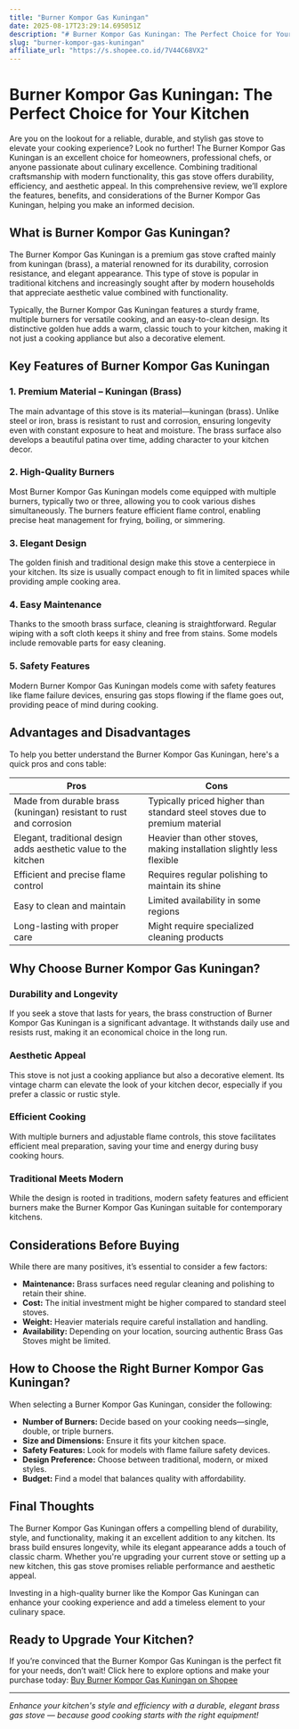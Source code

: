 ```yaml
---
title: "Burner Kompor Gas Kuningan"
date: 2025-08-17T23:29:14.695051Z
description: "# Burner Kompor Gas Kuningan: The Perfect Choice for Your Kitchen..."
slug: "burner-kompor-gas-kuningan"
affiliate_url: "https://s.shopee.co.id/7V44C68VX2"
---
```

# Burner Kompor Gas Kuningan: The Perfect Choice for Your Kitchen

Are you on the lookout for a reliable, durable, and stylish gas stove to elevate your cooking experience? Look no further! The Burner Kompor Gas Kuningan is an excellent choice for homeowners, professional chefs, or anyone passionate about culinary excellence. Combining traditional craftsmanship with modern functionality, this gas stove offers durability, efficiency, and aesthetic appeal. In this comprehensive review, we’ll explore the features, benefits, and considerations of the Burner Kompor Gas Kuningan, helping you make an informed decision.

## What is Burner Kompor Gas Kuningan?

The Burner Kompor Gas Kuningan is a premium gas stove crafted mainly from kuningan (brass), a material renowned for its durability, corrosion resistance, and elegant appearance. This type of stove is popular in traditional kitchens and increasingly sought after by modern households that appreciate aesthetic value combined with functionality.

Typically, the Burner Kompor Gas Kuningan features a sturdy frame, multiple burners for versatile cooking, and an easy-to-clean design. Its distinctive golden hue adds a warm, classic touch to your kitchen, making it not just a cooking appliance but also a decorative element.

## Key Features of Burner Kompor Gas Kuningan

### 1. Premium Material – Kuningan (Brass)
The main advantage of this stove is its material—kuningan (brass). Unlike steel or iron, brass is resistant to rust and corrosion, ensuring longevity even with constant exposure to heat and moisture. The brass surface also develops a beautiful patina over time, adding character to your kitchen decor.

### 2. High-Quality Burners
Most Burner Kompor Gas Kuningan models come equipped with multiple burners, typically two or three, allowing you to cook various dishes simultaneously. The burners feature efficient flame control, enabling precise heat management for frying, boiling, or simmering.

### 3. Elegant Design
The golden finish and traditional design make this stove a centerpiece in your kitchen. Its size is usually compact enough to fit in limited spaces while providing ample cooking area.

### 4. Easy Maintenance
Thanks to the smooth brass surface, cleaning is straightforward. Regular wiping with a soft cloth keeps it shiny and free from stains. Some models include removable parts for easy cleaning.

### 5. Safety Features
Modern Burner Kompor Gas Kuningan models come with safety features like flame failure devices, ensuring gas stops flowing if the flame goes out, providing peace of mind during cooking.

## Advantages and Disadvantages

To help you better understand the Burner Kompor Gas Kuningan, here's a quick pros and cons table:

| **Pros** | **Cons** |
|---|---|
| Made from durable brass (kuningan) resistant to rust and corrosion | Typically priced higher than standard steel stoves due to premium material |
| Elegant, traditional design adds aesthetic value to the kitchen | Heavier than other stoves, making installation slightly less flexible |
| Efficient and precise flame control | Requires regular polishing to maintain its shine |
| Easy to clean and maintain | Limited availability in some regions |
| Long-lasting with proper care | Might require specialized cleaning products |

## Why Choose Burner Kompor Gas Kuningan?

### Durability and Longevity
If you seek a stove that lasts for years, the brass construction of Burner Kompor Gas Kuningan is a significant advantage. It withstands daily use and resists rust, making it an economical choice in the long run.

### Aesthetic Appeal
This stove is not just a cooking appliance but also a decorative element. Its vintage charm can elevate the look of your kitchen decor, especially if you prefer a classic or rustic style.

### Efficient Cooking
With multiple burners and adjustable flame controls, this stove facilitates efficient meal preparation, saving your time and energy during busy cooking hours.

### Traditional Meets Modern
While the design is rooted in traditions, modern safety features and efficient burners make the Burner Kompor Gas Kuningan suitable for contemporary kitchens.

## Considerations Before Buying

While there are many positives, it’s essential to consider a few factors:

- **Maintenance:** Brass surfaces need regular cleaning and polishing to retain their shine.
- **Cost:** The initial investment might be higher compared to standard steel stoves.
- **Weight:** Heavier materials require careful installation and handling.
- **Availability:** Depending on your location, sourcing authentic Brass Gas Stoves might be limited.

## How to Choose the Right Burner Kompor Gas Kuningan?

When selecting a Burner Kompor Gas Kuningan, consider the following:

- **Number of Burners:** Decide based on your cooking needs—single, double, or triple burners.
- **Size and Dimensions:** Ensure it fits your kitchen space.
- **Safety Features:** Look for models with flame failure safety devices.
- **Design Preference:** Choose between traditional, modern, or mixed styles.
- **Budget:** Find a model that balances quality with affordability.

## Final Thoughts

The Burner Kompor Gas Kuningan offers a compelling blend of durability, style, and functionality, making it an excellent addition to any kitchen. Its brass build ensures longevity, while its elegant appearance adds a touch of classic charm. Whether you're upgrading your current stove or setting up a new kitchen, this gas stove promises reliable performance and aesthetic appeal.

Investing in a high-quality burner like the Kompor Gas Kuningan can enhance your cooking experience and add a timeless element to your culinary space.

## Ready to Upgrade Your Kitchen?

If you’re convinced that the Burner Kompor Gas Kuningan is the perfect fit for your needs, don’t wait! Click here to explore options and make your purchase today: [Buy Burner Kompor Gas Kuningan on Shopee](https://s.shopee.co.id/7V44C68VX2)

---

*Enhance your kitchen's style and efficiency with a durable, elegant brass gas stove — because good cooking starts with the right equipment!*